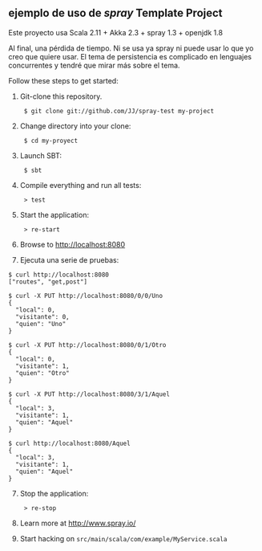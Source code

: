 ## ejemplo de uso de _spray_ Template Project

Este proyecto usa Scala 2.11 + Akka 2.3 + spray 1.3 + openjdk 1.8

Al final, una pérdida de tiempo. Ni se usa ya spray ni puede usar lo
que yo creo que quiere usar. El tema de persistencia es complicado en
lenguajes concurrentes y tendré que mirar más sobre el tema.

Follow these steps to get started:

1. Git-clone this repository.

        $ git clone git://github.com/JJ/spray-test my-project

2. Change directory into your clone:

        $ cd my-proyect

3. Launch SBT:

        $ sbt

4. Compile everything and run all tests:

        > test

5. Start the application:

        > re-start

6. Browse to [http://localhost:8080](http://localhost:8080/)


8. Ejecuta una serie de pruebas:

```
$ curl http://localhost:8080
["routes", "get,post"]

$ curl -X PUT http://localhost:8080/0/0/Uno 
{
  "local": 0,
  "visitante": 0,
  "quien": "Uno"
}

$ curl -X PUT http://localhost:8080/0/1/Otro
{
  "local": 0,
  "visitante": 1,
  "quien": "Otro"
}                                                                              

$ curl -X PUT http://localhost:8080/3/1/Aquel
{
  "local": 3,
  "visitante": 1,
  "quien": "Aquel"
}                                                                              

$ curl http://localhost:8080/Aquel     
{
  "local": 3,
  "visitante": 1,
  "quien": "Aquel"
}
```

7. Stop the application:

        > re-stop

8. Learn more at http://www.spray.io/

9. Start hacking on `src/main/scala/com/example/MyService.scala`
